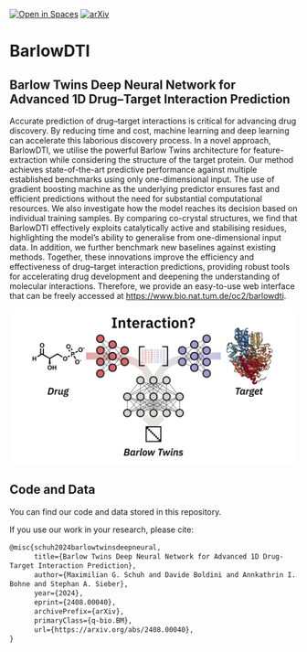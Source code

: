 [![Open in Spaces](https://huggingface.co/datasets/huggingface/badges/resolve/main/open-in-hf-spaces-sm-dark.svg)](https://huggingface.co/mschuh/BarlowDTI)
[![arXiv](https://img.shields.io/badge/arXiv-2408.00040-b31b1b.svg)](https://arxiv.org/abs/2408.00040)

# BarlowDTI

## Barlow Twins Deep Neural Network for Advanced 1D Drug–Target Interaction Prediction

Accurate prediction of drug–target interactions is critical for advancing drug discovery. 
By reducing time and cost, machine learning and deep learning can accelerate this laborious discovery process. 
In a novel approach, BarlowDTI, we utilise the powerful Barlow Twins architecture for feature-extraction while considering the structure of the target protein. Our method achieves state-of-the-art predictive performance against multiple established benchmarks using only one-dimensional input. 
The use of gradient boosting machine as the underlying predictor ensures fast and efficient predictions without the need for substantial computational resources. 
We also investigate how the model reaches its decision based on individual training samples. 
By comparing co-crystal structures, we find that BarlowDTI effectively exploits catalytically active and stabilising residues, highlighting the model’s ability to generalise from one-dimensional input data.
In addition, we further benchmark new baselines against existing methods. 
Together, these innovations improve the efficiency and effectiveness of drug–target interaction predictions, providing robust tools for accelerating drug development and deepening the understanding of molecular interactions. 
Therefore, we provide an easy-to-use web interface that can be freely accessed at https://www.bio.nat.tum.de/oc2/barlowdti.

![Graphical abstract](toc.svg)

## Code and Data

You can find our code and data stored in this repository.

If you use our work in your research, please cite:
```
@misc{schuh2024barlowtwinsdeepneural,
      title={Barlow Twins Deep Neural Network for Advanced 1D Drug-Target Interaction Prediction}, 
      author={Maximilian G. Schuh and Davide Boldini and Annkathrin I. Bohne and Stephan A. Sieber},
      year={2024},
      eprint={2408.00040},
      archivePrefix={arXiv},
      primaryClass={q-bio.BM},
      url={https://arxiv.org/abs/2408.00040}, 
}
```
